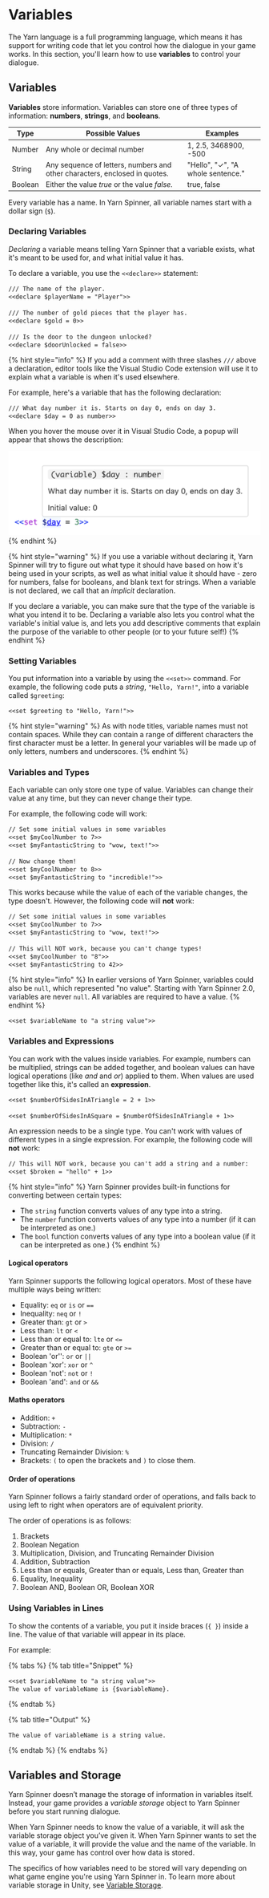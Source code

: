 # Variables

The Yarn language is a full programming language, which means it has support for writing code that let you control how the dialogue in your game works. In this section, you'll learn how to use **variables** to control your dialogue.

## Variables

**Variables** store information. Variables can store one of three types of information: **numbers**, **strings**, and **booleans**.

| Type    | Possible Values                                                            | Examples                          |
| ------- | -------------------------------------------------------------------------- | --------------------------------- |
| Number  | Any whole or decimal number                                                | 1, 2.5, 3468900, -500             |
| String  | Any sequence of letters, numbers and other characters, enclosed in quotes. | "Hello", "✓", "A whole sentence." |
| Boolean | Either the value _true_ or the value _false_.                              | true, false                       |

Every variable has a name. In Yarn Spinner, all variable names start with a dollar sign (`$`).

### Declaring Variables

_Declaring_ a variable means telling Yarn Spinner that a variable exists, what it's meant to be used for, and what initial value it has.

To declare a variable, you use the `<<declare>>` statement:

```
/// The name of the player.
<<declare $playerName = "Player">>

/// The number of gold pieces that the player has.
<<declare $gold = 0>>

/// Is the door to the dungeon unlocked?
<<declare $doorUnlocked = false>>
```

{% hint style="info" %}
If you add a comment with three slashes `///` above a declaration, editor tools like the Visual Studio Code extension will use it to explain what a variable is when it's used elsewhere.

For example, here's a variable that has the following declaration:

```yarn
/// What day number it is. Starts on day 0, ends on day 3.
<<declare $day = 0 as number>>
```

When you hover the mouse over it in Visual Studio Code, a popup will appear that shows the description:

<img src="../../.gitbook/assets/vscode-variable-hover.png" alt="Hovering over a variable to see its description" data-size="original">
{% endhint %}

{% hint style="warning" %}
If you use a variable without declaring it, Yarn Spinner will try to figure out what type it should have based on how it's being used in your scripts, as well as what initial value it should have - zero for numbers, false for booleans, and blank text for strings. When a variable is not declared, we call that an _implicit_ declaration.

If you declare a variable, you can make sure that the type of the variable is what you intend it to be. Declaring a variable also lets you control what the variable's initial value is, and lets you add descriptive comments that explain the purpose of the variable to other people (or to your future self!)
{% endhint %}

### Setting Variables

You put information into a variable by using the `<<set>>` command. For example, the following code puts a _string_, `"Hello, Yarn!"`, into a variable called `$greeting`:

```
<<set $greeting to "Hello, Yarn!">>
```

{% hint style="warning" %}
As with node titles, variable names must not contain spaces. While they can contain a range of different characters the first character must be a letter. In general your variables will be made up of only letters, numbers and underscores.
{% endhint %}

### Variables and Types

Each variable can only store one type of value. Variables can change their value at any time, but they can never change their type.

For example, the following code will work:

```
// Set some initial values in some variables
<<set $myCoolNumber to 7>>
<<set $myFantasticString to "wow, text!">>

// Now change them!
<<set $myCoolNumber to 8>>
<<set $myFantasticString to "incredible!">>
```

This works because while the value of each of the variable changes, the type doesn't. However, the following code will **not** work:

```
// Set some initial values in some variables
<<set $myCoolNumber to 7>>
<<set $myFantasticString to "wow, text!">>

// This will NOT work, because you can't change types!
<<set $myCoolNumber to "8">>
<<set $myFantasticString to 42>>
```

{% hint style="info" %}
In earlier versions of Yarn Spinner, variables could also be `null`, which represented "no value". Starting with Yarn Spinner 2.0, variables are never `null`. All variables are required to have a value.
{% endhint %}

```
<<set $variableName to "a string value">>
```

### Variables and Expressions

You can work with the values inside variables. For example, numbers can be multiplied, strings can be added together, and boolean values can have logical operations (like _and_ and _or_) applied to them. When values are used together like this, it's called an **expression**.

```
<<set $numberOfSidesInATriangle = 2 + 1>>

<<set $numberOfSidesInASquare = $numberOfSidesInATriangle + 1>>
```

An expression needs to be a single type. You can't work with values of different types in a single expression. For example, the following code will **not** work:

```
// This will NOT work, because you can't add a string and a number:
<<set $broken = "hello" + 1>>
```

{% hint style="info" %}
Yarn Spinner provides built-in functions for converting between certain types:

* The `string` function converts values of any type into a string.
* The `number` function converts values of any type into a number (if it can be interpreted as one.)
* The `bool` function converts values of any type into a boolean value (if it can be interpreted as one.)
{% endhint %}

#### Logical operators

Yarn Spinner supports the following logical operators. Most of these have multiple ways being written:

* Equality: `eq` or `is` or `==`
* Inequality: `neq` or `!`
* Greater than: `gt` or `>`
* Less than: `lt` or `<`
* Less than or equal to: `lte` or `<=`
* Greater than or equal to: `gte` or `>=`
* Boolean 'or'': `or` or `||`
* Boolean 'xor': `xor` or `^`
* Boolean 'not': `not` or `!`
* Boolean 'and': `and` or `&&`

#### Maths operators

* Addition: `+`
* Subtraction: `-`
* Multiplication: `*`
* Division: `/`
* Truncating Remainder Division: `%`
* Brackets: `(` to open the brackets and `)` to close them.

#### Order of operations

Yarn Spinner follows a fairly standard order of operations, and falls back to using left to right when operators are of equivalent priority.

The order of operations is as follows:

1. Brackets
2. Boolean Negation
3. Multiplication, Division, and Truncating Remainder Division
4. Addition, Subtraction
5. Less than or equals, Greater than or equals, Less than, Greater than
6. Equality, Inequality
7. Boolean AND, Boolean OR, Boolean XOR

### Using Variables in Lines

To show the contents of a variable, you put it inside braces (`{ }`) inside a line. The value of that variable will appear in its place.

For example:

{% tabs %}
{% tab title="Snippet" %}
```
<<set $variableName to "a string value">>
The value of variableName is {$variableName}.
```
{% endtab %}

{% tab title="Output" %}
```
The value of variableName is a string value.
```
{% endtab %}
{% endtabs %}

## Variables and Storage

Yarn Spinner doesn’t manage the storage of information in variables itself. Instead, your game provides a _variable storage_ object to Yarn Spinner before you start running dialogue.

When Yarn Spinner needs to know the value of a variable, it will ask the variable storage object you’ve given it. When Yarn Spinner wants to set the value of a variable, it will provide the value and the name of the variable. In this way, your game has control over how data is stored.

The specifics of how variables need to be stored will vary depending on what game engine you're using Yarn Spinner in. To learn more about variable storage in Unity, see [Variable Storage](../../yarn-spinner-for-unity/components/variable-storage/).
